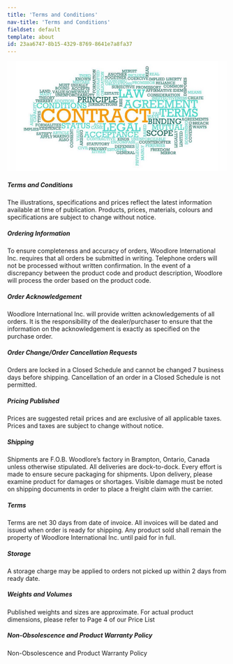 ```yaml
---
title: 'Terms and Conditions'
nav-title: 'Terms and Conditions'
fieldset: default
template: about
id: 23aa6747-8b15-4329-8769-8641e7a8fa37
---
```

<div class="block">
    <div class="row">
        <div class="col">
            <img src="/assets/images/terms-and-conditions-page/terms-and-conditions.jpg" class="large-image">
        </div>
    </div>
</div>
<div class="block">
    <h5 class="orange bold">Terms and Conditions</h5>
    <p>The illustrations, specifications and prices reflect the latest information available at time of publication. Products, prices, materials, colours and specifications are subject to change without notice.</p>
</div>

<div class="block">
    <h5 class="orange bold">Ordering Information</h5>
    <p>To ensure completeness and accuracy of orders, Woodlore International Inc. requires that all orders be submitted in writing. Telephone orders will not be processed without written confirmation. In the event of a discrepancy between the product code and product description, Woodlore will process the order based on the product code.</p>
</div>

<div class="block">
    <h5 class="orange bold">Order Acknowledgement</h5>
    <p>Woodlore International Inc. will provide written acknowledgements of all orders. It is the responsibility of the dealer/purchaser to ensure that the information on the acknowledgement is exactly as specified on the purchase order.</p>
</div>

<div class="block">
    <h5 class="orange bold">Order Change/Order Cancellation Requests</h5>
    <p>Orders are locked in a Closed Schedule and cannot be changed 7 business days before shipping. Cancellation of an order in a Closed Schedule is not permitted.</p>
</div>



<div class="block">
    <h5 class="orange bold">Pricing Published</h5>
    <p>Prices are suggested retail prices and are exclusive of all applicable taxes. Prices and taxes are subject to change without notice.</p>
</div>

<div class="block">
    <h5 class="orange bold">Shipping</h5>
    <p>Shipments are F.O.B. Woodlore’s factory in Brampton, Ontario, Canada unless otherwise stipulated. All deliveries are dock-to-dock. Every effort is made to ensure secure packaging for shipments. Upon delivery, please examine product for damages or shortages. Visible damage must be noted on shipping documents in order to place a freight claim with the carrier.</p>
</div>


<div class="block">
    <h5 class="orange bold">Terms</h5>
    <p>Terms are net 30 days from date of invoice. All invoices will be dated and issued when order is ready for shipping. Any product sold shall remain the property of Woodlore International Inc. until paid for in full.</p>
</div>

<div class="block">
    <h5 class="orange bold">Storage</h5>
    <p>A storage charge may be applied to orders not picked up within 2 days from ready date.</p>
</div>

<div class="block">
    <h5 class="orange bold">Weights and Volumes</h5>
    <p>Published weights and sizes are approximate. For actual product dimensions, please refer to Page 4 of our Price List</p>
</div>

<div class="block">
    <h5 class="orange bold">Non-Obsolescence and Product Warranty Policy</h5>
    <p>Non-Obsolescence and Product Warranty Policy</p>
</div>
